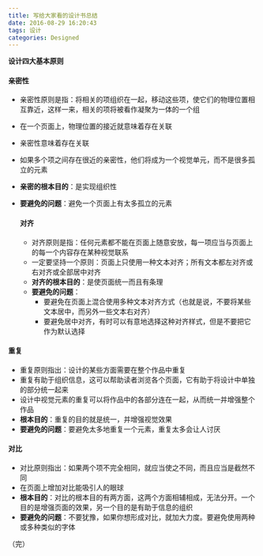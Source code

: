 ```yaml
---
title: 写给大家看的设计书总结
date: 2016-08-29 16:20:43
tags: 设计
categories: Designed
---
```


**设计四大基本原则**

#### **亲密性**

- 亲密性原则是指：将相关的项组织在一起，移动这些项，使它们的物理位置相互靠近，这样一来，相关的项将被看作凝聚为一体的一个组

- 在一个页面上，物理位置的接近就意味着存在关联
- 亲密性意味着存在关联
- 如果多个项之间存在很近的亲密性，他们将成为一个视觉单元，而不是很多孤立的元素
- **亲密的根本目的**：是实现组织性
- **要避免的问题**：避免一个页面上有太多孤立的元素


  #### **对齐**
  
  - 对齐原则是指：任何元素都不能在页面上随意安放，每一项应当与页面上的每一个内容存在某种视觉联系
  - 一定要坚持一个原则：页面上只使用一种文本对齐；所有文本都左对齐或右对齐或全部居中对齐
  - **对齐的根本目的**：是使页面统一而且有条理
  - **要避免的问题**：
    - 要避免在页面上混合使用多种文本对齐方式（也就是说，不要将某些文本居中，而另外一些文本右对齐）
    - 要避免居中对齐，有时可以有意地选择这种对齐样式，但是不要把它作为默认选择

<!--more-->
  #### **重复**
  
  - 重复原则指出：设计的某些方面需要在整个作品中重复
  - 重复有助于组织信息，这可以帮助读者浏览各个页面，它有助于将设计中单独的部分统一起来
  - 设计中视觉元素的重复可以将作品中的各部分连在一起，从而统一并增强整个作品
  - **根本目的**：重复的目的就是统一，并增强视觉效果
  - **要避免的问题**：要避免太多地重复一个元素，重复太多会让人讨厌

  #### **对比**
  
  - 对比原则指出：如果两个项不完全相同，就应当使之不同，而且应当是截然不同
  - 在页面上增加对比能吸引人的眼球
  - **根本目的**：对比的根本目的有两方面，这两个方面相辅相成，无法分开。一个目的是增强页面的效果，另一个目的是有助于信息的组织
  - **要避免的问题**：不要犹豫，如果你想形成对比，就加大力度。要避免使用两种或多种类似的字体

（完）

